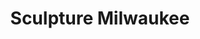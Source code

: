 ---
title: Sculpture Milwaukee
type: Website Redesign
role: Front-End Developer
platform: Graydient Wombat
---